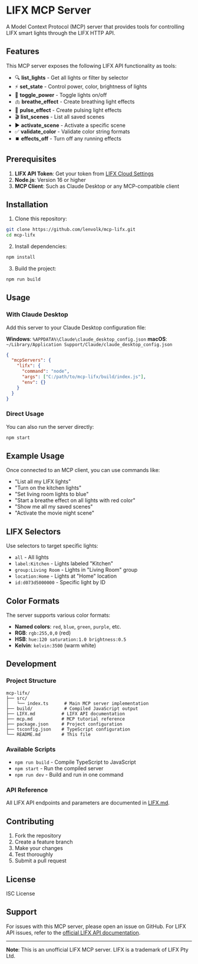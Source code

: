 # LIFX MCP Server

A Model Context Protocol (MCP) server that provides tools for controlling LIFX smart lights through the LIFX HTTP API.

## Features

This MCP server exposes the following LIFX API functionality as tools:

- 🔍 **list_lights** - Get all lights or filter by selector
- ⚡ **set_state** - Control power, color, brightness of lights
- 🔄 **toggle_power** - Toggle lights on/off
- 🫁 **breathe_effect** - Create breathing light effects
- 💫 **pulse_effect** - Create pulsing light effects
- 🎬 **list_scenes** - List all saved scenes
- ▶️ **activate_scene** - Activate a specific scene
- ✅ **validate_color** - Validate color string formats
- ⏹️ **effects_off** - Turn off any running effects

## Prerequisites

1. **LIFX API Token**: Get your token from [LIFX Cloud Settings](https://cloud.lifx.com/settings)
2. **Node.js**: Version 16 or higher
3. **MCP Client**: Such as Claude Desktop or any MCP-compatible client

## Installation

1. Clone this repository:
```bash
git clone https://github.com/lenvolk/mcp-lifx.git
cd mcp-lifx
```

2. Install dependencies:
```bash
npm install
```

3. Build the project:
```bash
npm run build
```

## Usage

### With Claude Desktop

Add this server to your Claude Desktop configuration file:

**Windows**: `%APPDATA%\Claude\claude_desktop_config.json`
**macOS**: `~/Library/Application Support/Claude/claude_desktop_config.json`

```json
{
  "mcpServers": {
    "lifx": {
      "command": "node",
      "args": ["C:/path/to/mcp-lifx/build/index.js"],
      "env": {}
    }
  }
}
```

### Direct Usage

You can also run the server directly:

```bash
npm start
```

## Example Usage

Once connected to an MCP client, you can use commands like:

- "List all my LIFX lights"
- "Turn on the kitchen lights"
- "Set living room lights to blue"
- "Start a breathe effect on all lights with red color"
- "Show me all my saved scenes"
- "Activate the movie night scene"

## LIFX Selectors

Use selectors to target specific lights:

- `all` - All lights
- `label:Kitchen` - Lights labeled "Kitchen"  
- `group:Living Room` - Lights in "Living Room" group
- `location:Home` - Lights at "Home" location
- `id:d073d5000000` - Specific light by ID

## Color Formats

The server supports various color formats:

- **Named colors**: `red`, `blue`, `green`, `purple`, etc.
- **RGB**: `rgb:255,0,0` (red)
- **HSB**: `hue:120 saturation:1.0 brightness:0.5` 
- **Kelvin**: `kelvin:3500` (warm white)

## Development

### Project Structure

```
mcp-lifx/
├── src/
│   └── index.ts      # Main MCP server implementation
├── build/            # Compiled JavaScript output
├── LIFX.md          # LIFX API documentation
├── mcp.md           # MCP tutorial reference
├── package.json     # Project configuration
├── tsconfig.json    # TypeScript configuration
└── README.md        # This file
```

### Available Scripts

- `npm run build` - Compile TypeScript to JavaScript
- `npm start` - Run the compiled server
- `npm run dev` - Build and run in one command

### API Reference

All LIFX API endpoints and parameters are documented in [LIFX.md](./LIFX.md).

## Contributing

1. Fork the repository
2. Create a feature branch
3. Make your changes
4. Test thoroughly
5. Submit a pull request

## License

ISC License

## Support

For issues with this MCP server, please open an issue on GitHub.
For LIFX API issues, refer to the [official LIFX API documentation](https://api.developer.lifx.com/).

---

**Note**: This is an unofficial LIFX MCP server. LIFX is a trademark of LIFX Pty Ltd.